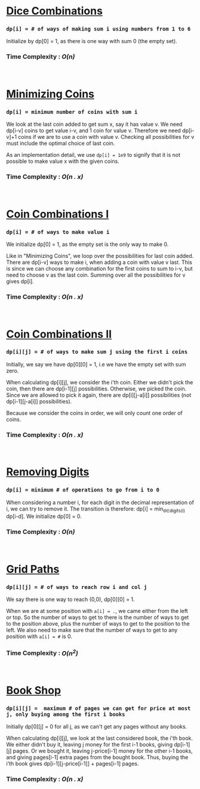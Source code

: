 # [Dice Combinations](https://cses.fi/problemset/task/1633)

### `dp[i] = # of ways of making sum i using numbers from 1 to 6`
Initialize by dp[0] = 1, as there is one way with sum 0 (the empty set).
### Time Complexity : ***O(n)***  
<br>

# [Minimizing Coins](https://cses.fi/problemset/task/1634)

### `dp[i] = minimum number of coins with sum i`
We look at the last coin added to get sum x, say it has value v. We need dp[i-v] coins to get value i-v, and 1 coin for value v. Therefore we need dp[i-v]+1 coins if we are to use a coin with value v. Checking all possibilities for v must include the optimal choice of last coin.

As an implementation detail, we use `dp[i] = 1e9` to signify that it is not possible to make value x with the given coins.
### Time Complexity : ***O(n . x)***   
<br>

# [Coin Combinations I](https://cses.fi/problemset/task/1635)

### `dp[i] = # of ways to make value i`
We initialize dp[0] = 1, as the empty set is the only way to make 0.

Like in "Minimizing Coins", we loop over the possibilities for last coin added. There are dp[i-v] ways to make i, when adding a coin with value v last. This is since we can choose any combination for the first coins to sum to i-v, but need to choose v as the last coin. Summing over all the possibilities for v gives dp[i].
### Time Complexity : ***O(n . x)***   
<br>

# [Coin Combinations II](https://cses.fi/problemset/task/1636)

### `dp[i][j] = # of ways to make sum j using the first i coins`
Initially, we say we have dp[0][0] = 1, i.e we have the empty set with sum zero.

When calculating dp[i][j], we consider the i'th coin. Either we didn't pick the coin, then there are dp[i-1][j] possibilities. 
Otherwise, we picked the coin. Since we are allowed to pick it again, there are dp[i][j-a[i]] possibilities (not dp[i-1][j-a[i]] possibilities).

Because we consider the coins in order, we will only count one order of coins.
### Time Complexity : ***O(n . x)***   
<br>

# [Removing Digits](https://cses.fi/problemset/task/1637)

### `dp[i] = minimum # of operations to go from i to 0`
When considering a number i, for each digit in the decimal representation of i, we can try to remove it. The transition is therefore: dp[i] = min<sub>d∈digits(i)</sub> dp[i-d]. 
We initialize dp[0] = 0.
### Time Complexity : ***O(n)***   
<br>

# [Grid Paths](https://cses.fi/problemset/task/1638)

### `dp[i][j] = # of ways to reach row i and col j`
We say there is one way to reach (0,0), dp[0][0] = 1.

When we are at some position with `a[i] = .`, we came either from the left or top. So the number of ways to get to there is the number of ways to get to the position above, plus the number of ways to get to the position to the left. 
We also need to make sure that the number of ways to get to any position with `a[i] = #` is 0.
### Time Complexity : ***O(n<sup>2</sup>)***   
<br>

# [Book Shop](https://cses.fi/problemset/task/1158)

### `dp[i][j] =  maximum # of pages we can get for price at most j, only buying among the first i books`
Initially dp[0][j] = 0 for all j, as we can't get any pages without any books.

When calculating dp[i][j], we look at the last considered book, the i'th book. We either didn't buy it, leaving j money for the first i-1 books, giving dp[i-1][j] pages. 
Or we bought it, leaving j-price[i-1] money for the other i-1 books, and giving pages[i-1] extra pages from the bought book. 
Thus, buying the i'th book gives dp[i-1][j-price[i-1]] + pages[i-1] pages.
### Time Complexity : ***O(n . x)***   
<br>